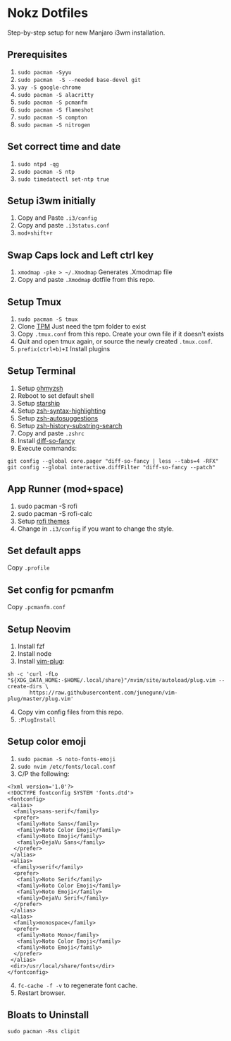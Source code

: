 # Nokz Dotfiles
Step-by-step setup for new Manjaro i3wm installation.

## Prerequisites

1. `sudo pacman -Syyu`
2. `sudo pacman  -S --needed base-devel git`
3. `yay -S google-chrome`
4. `sudo pacman -S alacritty`
5. `sudo pacman -S pcmanfm`
6. `sudo pacman -S flameshot`
7. `sudo pacman -S compton`
8. `sudo pacman -S nitrogen`

## Set correct time and date

1. `sudo ntpd -qg`
2. `sudo pacman -S ntp`
3. `sudo timedatectl set-ntp true`

## Setup i3wm initially

1. Copy and Paste `.i3/config`
2. Copy and paste `.i3status.conf`
3. `mod+shift+r`

## Swap Caps lock and Left ctrl key

1. `xmodmap -pke > ~/.Xmodmap` Generates .Xmodmap file
2. Copy and paste `.Xmodmap` dotfile from this repo.

## Setup Tmux

1. `sudo pacman -S tmux`
2. Clone [TPM](https://github.com/zsh-users/zsh-history-substring-search) Just need the tpm folder to exist
3. Copy `.tmux.conf` from this repo. Create your own file if it doesn't exists
4. Quit and open tmux again, or source the newly created `.tmux.conf`.
5. `prefix(ctrl+b)+I` Install plugins

## Setup Terminal

1. Setup [ohmyzsh](https://github.com/ohmyzsh/ohmyzsh)
2. Reboot to set default shell
2. Setup [starship](https://github.com/starship/starship)
3. Setup [zsh-syntax-highlighting](https://github.com/zsh-users/zsh-syntax-highlighting)
4. Setup [zsh-autosuggestions](https://github.com/zsh-users/zsh-autosuggestions)
5. Setup [zsh-history-substring-search](https://github.com/zsh-users/zsh-history-substring-search)
6. Copy and paste `.zshrc`
7. Install [diff-so-fancy](https://github.com/so-fancy/diff-so-fancy#install)
8. Execute commands:
```
git config --global core.pager "diff-so-fancy | less --tabs=4 -RFX"
git config --global interactive.diffFilter "diff-so-fancy --patch"
```

## App Runner (mod+space)

1. sudo pacman -S rofi
2. sudo pacman -S rofi-calc
3. Setup [rofi themes](https://github.com/adi1090x/rofi)
4. Change in `.i3/config` if you want to change the style.

## Set default apps

Copy `.profile`

## Set config for pcmanfm

Copy `.pcmanfm.conf`

## Setup Neovim
1. Install fzf
2. Install node
3. Install [vim-plug](https://github.com/junegunn/vim-plug#neovim):
```
sh -c 'curl -fLo "${XDG_DATA_HOME:-$HOME/.local/share}"/nvim/site/autoload/plug.vim --create-dirs \
       https://raw.githubusercontent.com/junegunn/vim-plug/master/plug.vim'
```
4. Copy vim config files from this repo.
5. `:PlugInstall`

## Setup color emoji

1. `sudo pacman -S noto-fonts-emoji`
2. `sudo nvim /etc/fonts/local.conf`
3. C/P the following:
```
<?xml version='1.0'?>
<!DOCTYPE fontconfig SYSTEM 'fonts.dtd'>
<fontconfig>
 <alias>
  <family>sans-serif</family>
  <prefer>
   <family>Noto Sans</family>
   <family>Noto Color Emoji</family>
   <family>Noto Emoji</family>
   <family>DejaVu Sans</family>
  </prefer>
 </alias>
 <alias>
  <family>serif</family>
  <prefer>
   <family>Noto Serif</family>
   <family>Noto Color Emoji</family>
   <family>Noto Emoji</family>
   <family>DejaVu Serif</family>
  </prefer>
 </alias>
 <alias>
  <family>monospace</family>
  <prefer>
   <family>Noto Mono</family>
   <family>Noto Color Emoji</family>
   <family>Noto Emoji</family>
  </prefer>
 </alias>
 <dir>/usr/local/share/fonts</dir>
</fontconfig>
```
4. `fc-cache -f -v` to regenerate font cache.
5. Restart browser.

## Bloats to Uninstall

`sudo pacman -Rss clipit`
